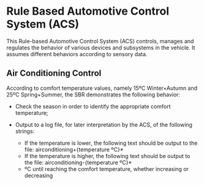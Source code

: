 # Rule Based Automotive Control System (ACS)

This Rule-based Automotive Control System (ACS) controls, manages and regulates the behavior of various devices and subsystems in the vehicle. It assumes different behaviors according to sensory data.

## Air Conditioning Control

According to comfort temperature values, namely 15ºC Winter+Autumn and 25ºC
Spring+Summer, the SBR demonstrates the following behavior:

- Check the season in order to identify the appropriate comfort temperature;
- Output to a log file, for later interpretation by the ACS, of the following strings:
    - If the temperature is lower, the following text should be output to the file:
    airconditioning+{temperature ºC}*
    - If the temperature is higher, the following text should be output to the file:
    airconditioning-{temperature ºC}*
    
    
  * ºC until reaching the comfort temperature, whether increasing or decreasing
